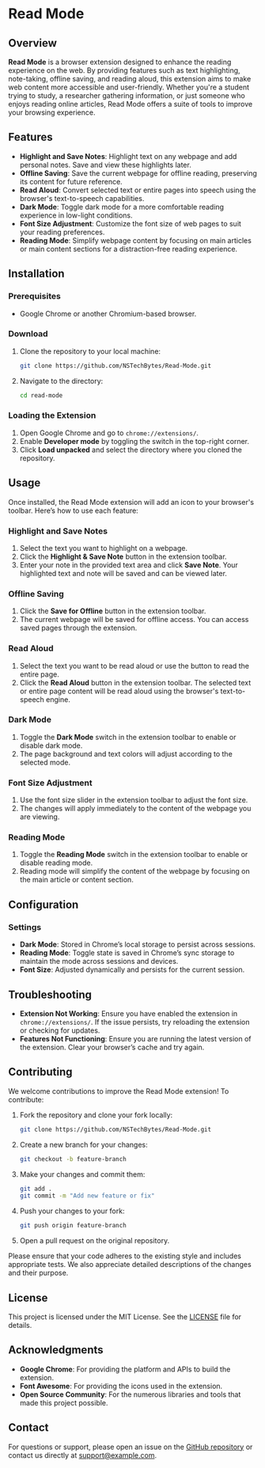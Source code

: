

# Read Mode

## Overview

**Read Mode** is a browser extension designed to enhance the reading experience on the web. By providing features such as text highlighting, note-taking, offline saving, and reading aloud, this extension aims to make web content more accessible and user-friendly. Whether you're a student trying to study, a researcher gathering information, or just someone who enjoys reading online articles, Read Mode offers a suite of tools to improve your browsing experience.

## Features

- **Highlight and Save Notes**: Highlight text on any webpage and add personal notes. Save and view these highlights later.
- **Offline Saving**: Save the current webpage for offline reading, preserving its content for future reference.
- **Read Aloud**: Convert selected text or entire pages into speech using the browser's text-to-speech capabilities.
- **Dark Mode**: Toggle dark mode for a more comfortable reading experience in low-light conditions.
- **Font Size Adjustment**: Customize the font size of web pages to suit your reading preferences.
- **Reading Mode**: Simplify webpage content by focusing on main articles or main content sections for a distraction-free reading experience.

## Installation

### Prerequisites

- Google Chrome or another Chromium-based browser.

### Download

1. Clone the repository to your local machine:
   ```bash
   git clone https://github.com/NSTechBytes/Read-Mode.git
   ```

2. Navigate to the directory:
   ```bash
   cd read-mode
   ```

### Loading the Extension

1. Open Google Chrome and go to `chrome://extensions/`.
2. Enable **Developer mode** by toggling the switch in the top-right corner.
3. Click **Load unpacked** and select the directory where you cloned the repository.

## Usage

Once installed, the Read Mode extension will add an icon to your browser's toolbar. Here’s how to use each feature:

### Highlight and Save Notes

1. Select the text you want to highlight on a webpage.
2. Click the **Highlight & Save Note** button in the extension toolbar.
3. Enter your note in the provided text area and click **Save Note**. Your highlighted text and note will be saved and can be viewed later.

### Offline Saving

1. Click the **Save for Offline** button in the extension toolbar.
2. The current webpage will be saved for offline access. You can access saved pages through the extension.

### Read Aloud

1. Select the text you want to be read aloud or use the button to read the entire page.
2. Click the **Read Aloud** button in the extension toolbar. The selected text or entire page content will be read aloud using the browser's text-to-speech engine.

### Dark Mode

1. Toggle the **Dark Mode** switch in the extension toolbar to enable or disable dark mode.
2. The page background and text colors will adjust according to the selected mode.

### Font Size Adjustment

1. Use the font size slider in the extension toolbar to adjust the font size.
2. The changes will apply immediately to the content of the webpage you are viewing.

### Reading Mode

1. Toggle the **Reading Mode** switch in the extension toolbar to enable or disable reading mode.
2. Reading mode will simplify the content of the webpage by focusing on the main article or content section.

## Configuration

### Settings

- **Dark Mode**: Stored in Chrome’s local storage to persist across sessions.
- **Reading Mode**: Toggle state is saved in Chrome’s sync storage to maintain the mode across sessions and devices.
- **Font Size**: Adjusted dynamically and persists for the current session.

## Troubleshooting

- **Extension Not Working**: Ensure you have enabled the extension in `chrome://extensions/`. If the issue persists, try reloading the extension or checking for updates.
- **Features Not Functioning**: Ensure you are running the latest version of the extension. Clear your browser’s cache and try again.

## Contributing

We welcome contributions to improve the Read Mode extension! To contribute:

1. Fork the repository and clone your fork locally:
   ```bash
   git clone https://github.com/NSTechBytes/Read-Mode.git
   ```

2. Create a new branch for your changes:
   ```bash
   git checkout -b feature-branch
   ```

3. Make your changes and commit them:
   ```bash
   git add .
   git commit -m "Add new feature or fix"
   ```

4. Push your changes to your fork:
   ```bash
   git push origin feature-branch
   ```

5. Open a pull request on the original repository.

Please ensure that your code adheres to the existing style and includes appropriate tests. We also appreciate detailed descriptions of the changes and their purpose.

## License

This project is licensed under the MIT License. See the [LICENSE](LICENSE) file for details.

## Acknowledgments

- **Google Chrome**: For providing the platform and APIs to build the extension.
- **Font Awesome**: For providing the icons used in the extension.
- **Open Source Community**: For the numerous libraries and tools that made this project possible.

## Contact

For questions or support, please open an issue on the [GitHub repository](https://github.com/NSTechBytes/Read-Mode/issues) or contact us directly at support@example.com.


